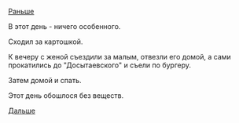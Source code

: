 [Раньше](2018.11.17.md)

В этот день - ничего особенного.

Сходил за картошкой.

К вечеру с женой съездили за малым, отвезли его домой, а сами прокатились до "Досытаевского" и съели по бургеру.

Затем домой и спать.

Этот день обошлося без веществ.

[Дальше](2018.11.19.md)